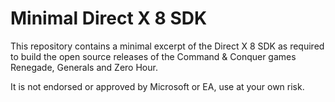 # Minimal Direct X 8 SDK

This repository contains a minimal excerpt of the Direct X 8 SDK as required to build the open source releases of the Command & Conquer games Renegade, Generals and Zero Hour.

It is not endorsed or approved by Microsoft or EA, use at your own risk.

